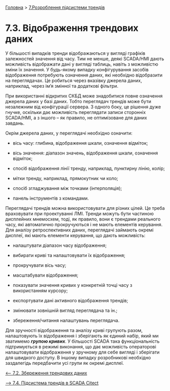 [Головна](README.md) > [7.Розроблення підсистеми трендів](7.md)

# 7.3. Відображення трендових даних 

У більшості випадків тренди відображаються у вигляді графіків залежностей значення від часу. Тим не менше, деякі SCADA/HMI дають можливість відображати дані у вигляді таблиць, навіть з можливістю зміни їх значення. У будь-якому випадку конфігурування засобів відображення потребують означення даних, які необхідно відобразити на переглядачах. Це робиться через вказівку джерела даних, наприклад, через ім’я змінної та додаткові фільтри. 

При використанні відкритих СКБД може знадобитися повне означення джерела даних у базі даних. Тобто переглядач трендів може бути незалежним від конфігурації сервера. З одного боку, це рішення дуже гнучке, оскільки дає можливість переглядати записи сторонніх SCADA/HMI, а з іншого – як правило, не оптимізоване для даних завдань.

Окрім джерела даних, у переглядачі необхідно означити:

- вісь часу: глибина, відображення шкали, означення відміток;  

- вісь значення: діапазон значень, відображення шкали, означення відміток;

- спосіб відображення лінії тренду, наприклад, пунктирну лінію, колір;

- мітки тренду, наприклад, прямокутник чи коло;

- спосіб згладжування між точками (інтерполяція);

- панель інструментів з командами.

Переглядачі трендів можна використовувати для різних цілей. Це треба враховувати при проектуванні ЛМІ. Тренди можуть бути частиною дисплейних мнемосхем, тоді, як правило, вони є трендами реального часу, які автоматично прокручуються і не мають елементів керування. Для аналізу ретроспективних даних, переглядачі займають окремі дисплеї, які мають елементи керування, що дають можливість:

- налаштувати діапазон часу відображення;

- вибирати криві та налаштовувати їх відображення;

- прокручувати вісь часу;

- масштабувати відображення;

- показувати значення кривих у конкретній точці часу з використанням курсору;

- експортувати дані активного відображення трендів;

- змінювати зовнішній вигляд переглядача та ін.;

- збереження/читання налаштувань переглядача. 

Для зручності відображення та аналізу криві групують разом, налаштовують їх відображення і зберігають як єдиний набір, який ми зватимемо ***групою кривих***. У більшості SCADA така функціональність підтримується в режимі виконання, що дає можливість операторові налаштовувати відображення у зручному для себе вигляді і зберігати для швидкого доступу. В іншому випадку розробникові необхідно заздалегідь передбачити усі групи як окремі дисплеї. 

[<-- 7.2. Збереження трендових даних](7_2.md)

[--> 7.4. Підсистема трендів в SCADA Citect](7_4.md)
